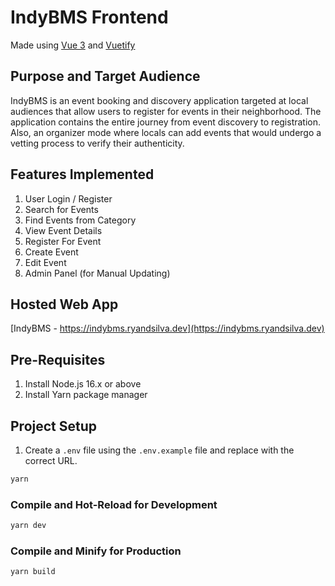# IndyBMS Frontend

Made using [Vue 3](https://vuejs.org/) and [Vuetify](https://next.vuetifyjs.com/en/components/all/)

## Purpose and Target Audience

IndyBMS is an event booking and discovery application targeted at local audiences that allow users to register for events in their neighborhood. The application contains the entire journey from event discovery to registration. Also, an organizer mode where locals can add events that would undergo a vetting process to verify their authenticity.

## Features Implemented

1. User Login / Register
2. Search for Events
3. Find Events from Category
4. View Event Details
5. Register For Event
6. Create Event
7. Edit Event
8. Admin Panel (for Manual Updating)

## Hosted Web App

[IndyBMS - https://indybms.ryandsilva.dev](https://indybms.ryandsilva.dev)

## Pre-Requisites

1. Install Node.js 16.x or above
2. Install Yarn package manager

## Project Setup

1. Create a `.env` file using the `.env.example` file and replace with the correct URL.

```sh
yarn
```

### Compile and Hot-Reload for Development

```sh
yarn dev
```

### Compile and Minify for Production

```sh
yarn build
```
